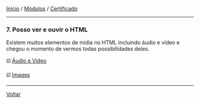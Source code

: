 [Início](https://github.com/Thalyalm/rocketseat-trilha-fundamentar) /
[Módulos](https://github.com/Thalyalm/rocketseat-trilha-fundamentar/tree/main/modulos/readme.md) /
[Certificado](https://github.com/Thalyalm/rocketseat-trilha-fundamentar/tree/main/certificado)

---

### 7. Posso ver e ouvir o HTML

Existem muitos elementos de mídia no HTML incluindo áudio e vídeo e chegou o momento de vermos todas possibilidades deles.

:ballot_box_with_check: [Áudio e Vídeo](/modulos/posso-ver-e-ouvir-o-html/audio-e-video/readme.md)

:ballot_box_with_check: [Images](/modulos/posso-ver-e-ouvir-o-html/images/readme.md)

---

[Voltar](/modulos/readme.md)